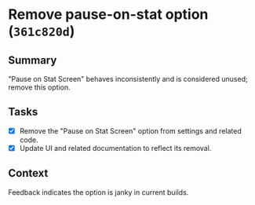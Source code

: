 # Remove pause-on-stat option (`361c820d`)

## Summary
"Pause on Stat Screen" behaves inconsistently and is considered unused; remove this option.

## Tasks
- [x] Remove the "Pause on Stat Screen" option from settings and related code.
- [x] Update UI and related documentation to reflect its removal.

## Context
Feedback indicates the option is janky in current builds.
